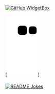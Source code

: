 [![GitHub WidgetBox](https://github-widgetbox.vercel.app/api/profile?username=sourcingdenis&data=repositories,stars)](https://github.com/Jurredr/github-widgetbox)

[![Snake animation](https://github.com/madushadhanushka/github-readme/blob/output/github-contribution-snake.svg)]
 <br>
 
 <a href="https://readme-jokes.vercel.app"><img align="middle" src="https://readme-jokes.vercel.app/api" alt="README Jokes"></a>
 
 
